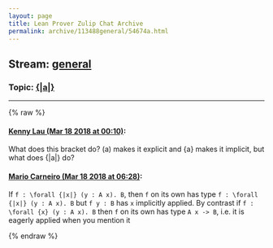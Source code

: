 ```yaml
---
layout: page
title: Lean Prover Zulip Chat Archive 
permalink: archive/113488general/54674a.html
---
```


## Stream: [general](index.html)
### Topic: [{|a|}](54674a.html)

---


{% raw %}
#### [ Kenny Lau (Mar 18 2018 at 00:10)](https://leanprover.zulipchat.com/#narrow/stream/113488-general/topic/%7B%7Ca%7C%7D/near/123856803):
<p>What does this bracket do? (a) makes it explicit and {a} makes it implicit, but what does {|a|} do?</p>

#### [ Mario Carneiro (Mar 18 2018 at 06:28)](https://leanprover.zulipchat.com/#narrow/stream/113488-general/topic/%7B%7Ca%7C%7D/near/123866472):
<p>If <code>f : \forall {|x|} (y : A x). B</code>, then <code>f</code> on its own has type <code>f : \forall {|x|} (y : A x). B</code> but <code>f y : B</code> has <code>x</code> implicitly applied. By contrast if <code>f : \forall {x} (y : A x). B</code> then <code>f</code> on its own has type <code>A x -&gt; B</code>, i.e. it is eagerly applied when you mention it</p>


{% endraw %}
